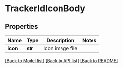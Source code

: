 # TrackerIdIconBody

## Properties
Name | Type | Description | Notes
------------ | ------------- | ------------- | -------------
**icon** | **str** | Icon image file | 

[[Back to Model list]](../README.md#documentation-for-models) [[Back to API list]](../README.md#documentation-for-api-endpoints) [[Back to README]](../README.md)

